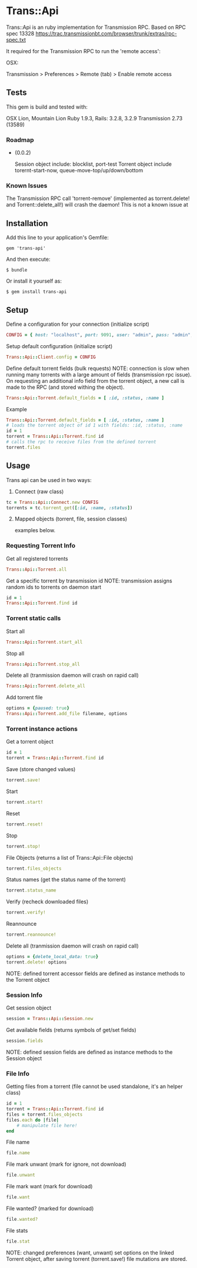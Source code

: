 # Trans::Api

Trans::Api is an ruby implementation for Transmission RPC. Based on RPC spec 13328
https://trac.transmissionbt.com/browser/trunk/extras/rpc-spec.txt

It required for the Transmission RPC to run the 'remote access':

OSX:

  Transmission > Preferences > Remote (tab) > Enable remote access


## Tests

This gem is build and tested with:

  OSX Lion, Mountain Lion
  Ruby 1.9.3,
  Rails: 3.2.8, 3.2.9
  Transmission 2.73 (13589)


### Roadmap

* (0.0.2)

  Session object include: blocklist, port-test
  Torrent object include torernt-start-now, queue-move-top/up/down/bottom


### Known Issues

The Transmission RPC call 'torrent-remove' (implemented as torrent.delete! and Torrent::delete_all!) will crash the daemon! This is not a known issue at


## Installation

Add this line to your application's Gemfile:

    gem 'trans-api'

And then execute:

    $ bundle

Or install it yourself as:

    $ gem install trans-api


## Setup

Define a configuration for your connection (initialize script)

```ruby
CONFIG = { host: "localhost", port: 9091, user: "admin", pass: "admin", path: "/transmission/rpc" }
```

Setup default configuration (initialize script)

```ruby
Trans::Api::Client.config = CONFIG
```

Define default torrent fields (bulk requests)
NOTE: connection is slow when running many torrents with a large amount of fields (transmission rpc issue).
On requesting an additional info field from the torrent object, a new call is made to the RPC (and stored
withing the object).

```ruby
Trans::Api::Torrent.default_fields = [ :id, :status, :name ]
```

Example

```ruby
Trans::Api::Torrent.default_fields = [ :id, :status, :name ]
# loads the torrent object of id 1 with fields: :id, :status, :name
id = 1
torrent = Trans::Api::Torrent.find id
# calls the rpc to receive files from the defined torrent
torrent.files
```

## Usage

Trans api can be used in two ways:


1. Connect (raw class)

```ruby
tc = Trans::Api::Connect.new CONFIG
torrents = tc.torrent_get([:id, :name, :status])
```

2. Mapped objects (torrent, file, session classes)

	examples below.


### Requesting Torrent Info

Get all registered torrents

```ruby
Trans::Api::Torrent.all
```

Get a specific torrent by transmission id
NOTE: transmission assigns random ids to torrents on daemon start

```ruby
id = 1
Trans::Api::Torrent.find id
```

### Torrent static calls

Start all

```ruby
Trans::Api::Torrent.start_all
```

Stop all

```ruby
Trans::Api::Torrent.stop_all
```

Delete all (tranmission daemon will crash on rapid call)

```ruby
Trans::Api::Torrent.delete_all
```

Add torrent file

```ruby
options = {paused: true}
Trans::Api::Torrent.add_file filename, options
```

### Torrent instance actions

Get a torrent object

```ruby
id = 1
torrent = Trans::Api::Torrent.find id
```

Save (store changed values)

```ruby
torrent.save!
```

Start

```ruby
torrent.start!
```

Reset

```ruby
torrent.reset!
```

Stop

```ruby
torrent.stop!
```

File Objects (returns a list of Trans::Api::File objects)

```ruby
torrent.files_objects
```

Status names (get the status name of the torrent)

```ruby
torrent.status_name
```

Verify (recheck downloaded files)

```ruby
torrent.verify!
```

Reannounce

```ruby
torrent.reannounce!
```

Delete all (tranmission daemon will crash on rapid call)

```ruby
options = {delete_local_data: true}
torrent.delete! options
```

NOTE: defined torrent accessor fields are defined as instance methods to the Torrent object


### Session Info

Get session object

```ruby
session = Trans::Api::Session.new
```

Get available fields (returns symbols of get/set fields)

```ruby
session.fields
```

NOTE: defined session fields are defined as instance methods to the Session object


### File Info

Getting files from a torrent (file cannot be used standalone, it's an helper class)

```ruby
id = 1
torrent = Trans::Api::Torrent.find id
files = torrent.files_objects
files.each do |file|
	# manipulate file here!
end
```

File name

```ruby
file.name
```

File mark unwant (mark for ignore, not download)

```ruby
file.unwant
```

File mark want (mark for download)

```ruby
file.want
```

File wanted? (marked for download)

```ruby
file.wanted?
```

File stats

```ruby
file.stat
```

NOTE: changed preferences (want, unwant) set options on the linked Torrent object, after saving torrent (torrent.save!) file mutations are stored.

